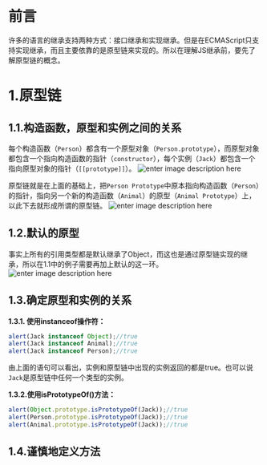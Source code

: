 # 前言

许多的语言的继承支持两种方式：接口继承和实现继承。但是在ECMAScript只支持实现继承，而且主要依靠的是原型链来实现的。所以在理解JS继承前，要先了解原型链的概念。

# 1.原型链

## 1.1.构造函数，原型和实例之间的关系
每个构造函数（`Person`）都含有一个原型对象（`Person.prototype`），而原型对象都包含一个指向构造函数的指针（`constructor`），每个实例（`Jack`）都包含一个指向原型对象的指针（`[[prototype]]`）。
![enter image description here](https://qiniu.cqz21.top/%E5%8E%9F%E5%9E%8B%E9%93%BE1.JPG)

原型链就是在上面的基础上，把`Person Prototype`中原本指向构造函数（`Person`）的指针，指向另一个新的构造函数（`Animal`）的原型（`Animal Prototype`）上，以此下去就形成所谓的原型链。
![enter image description here](https://qiniu.cqz21.top/%E5%8E%9F%E5%9E%8B%E9%93%BE2.JPG)

## 1.2.默认的原型
事实上所有的引用类型都是默认继承了Object，而这也是通过原型链实现的继承，所以在1.1中的例子需要再加上默认的这一环。
![enter image description here](https://qiniu.cqz21.top/%E5%8E%9F%E5%9E%8B%E9%93%BE3.JPG)

## 1.3.确定原型和实例的关系

**1.3.1. 使用instanceof操作符：**
```javascript
alert(Jack instanceof Object);//true
alert(Jack instanceof Animal);//true
alert(Jack instanceof Person);//true
```
由上面的语句可以看出，实例和原型链中出现的实例返回的都是true。也可以说`Jack`是原型链中任何一个类型的实例。

**1.3.2.使用isPrototypeOf()方法：**
```javascript
alert(Object.prototype.isPrototypeOf(Jack));//true
alert(Person.prototype.isPrototypeOf(Jack));//true
alert(Animal.prototype.isPrototypeOf(Jack));//true
```

## 1.4.谨慎地定义方法

<!--stackedit_data:
eyJoaXN0b3J5IjpbMTQwNjE0MzUwN119
-->